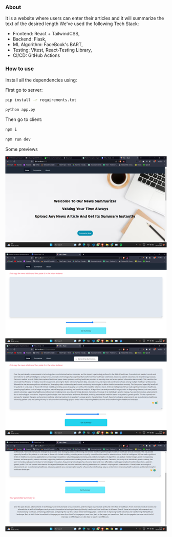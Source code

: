 ### About

It is a website where users can enter their articles and it will summarize the text of the desired length
We've used the following Tech Stack:
- Frontend: React + TailwindCSS,
- Backend: Flask,
- ML Algorithm: FaceBook's BART,
- Testing: Vitest, React-Testing Library,
- CI/CD: GitHub Actions

### How to use

Install all the dependencies using:

First go to server:

```bash
pip install -r requirements.txt
```

```bash
python app.py
```

Then go to client:

```bash
npm i
```

```bash
npm run dev
```

Some previews

![home](./images/Screenshot24.png)

![aricle](./images/Screenshot26.png)
![aricle](./images/Screenshot27.png)

![summary](./images/Screenshot29.png)
